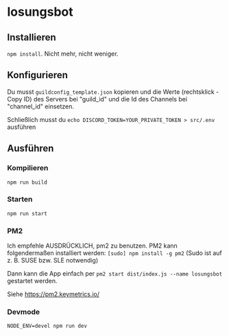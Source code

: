 # losungsbot

## Installieren

`npm install`. Nicht mehr, nicht weniger.

## Konfigurieren

Du musst `guildconfig_template.json` kopieren und die Werte (rechtsklick - Copy ID)
des Servers bei "guild_id" und die Id des Channels bei "channel_id" einsetzen.

Schließlich musst du `echo DISCORD_TOKEN=YOUR_PRIVATE_TOKEN > src/.env` ausführen

## Ausführen

### Kompilieren

`npm run build`

### Starten

`npm run start`

### PM2

Ich empfehle AUSDRÜCKLICH, pm2 zu benutzen.
PM2 kann folgendermaßen installiert werden: `[sudo] npm install -g pm2`
(Sudo ist auf z. B. SUSE bzw. SLE notwendig)

Dann kann die App einfach per `pm2 start dist/index.js --name losungsbot` gestartet werden.

Siehe https://pm2.keymetrics.io/

### Devmode

`NODE_ENV=devel npm run dev`
